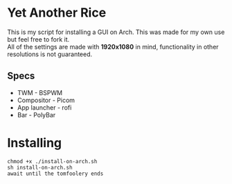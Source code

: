 # Yet Another Rice
This is my script for installing a GUI on Arch. This was made for my own use but feel free to fork it.  
All of the settings are made with **1920x1080** in mind, functionality in other resolutions is not guaranteed.

## Specs

- TWM - BSPWM
- Compositor - Picom
- App launcher - rofi
- Bar - PolyBar

# Installing

    chmod +x ./install-on-arch.sh
    sh install-on-arch.sh
    await until the tomfoolery ends 